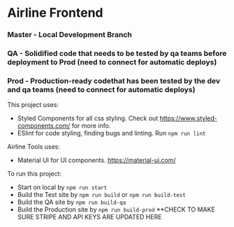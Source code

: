 # Airline Frontend
### Master - Local Development Branch
### QA - Solidified code that needs to be tested by qa teams before deployment to Prod (need to connect for automatic deploys)
### Prod - Production-ready codethat has been tested by the dev and qa teams (need to connect for automatic deploys)

This project uses:
- Styled Components for all css styling. Check out https://www.styled-components.com/ for more info.
- ESlint for code styling, finding bugs and linting. Run `npm run lint`

Airline Tools uses:
- Material UI for UI components. https://material-ui.com/

To run this project:
- Start on local by `npm run start`
- Build the Test site by `npm run build` or `npm run build-test`
- Build the QA site by `npm run build-qa`
- Build the Production site by `npm run build-prod` **CHECK TO MAKE SURE STRIPE AND API KEYS ARE UPDATED HERE